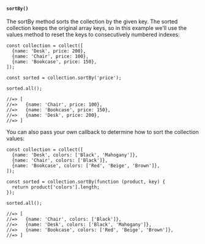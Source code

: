 #### ``sortBy()``
The sortBy method sorts the collection by the given key. The sorted collection keeps the original array keys, so in this example we'll use the values method to reset the keys to consecutively numbered indexes:
	
	const collection = collect([
	  {name: 'Desk', price: 200},
	  {name: 'Chair', price: 100},
	  {name: 'Bookcase', price: 150},
	]);
	
	const sorted = collection.sortBy('price');
	
	sorted.all();
	
	//=> [
	//=>   {name: 'Chair', price: 100},
	//=>   {name: 'Bookcase', price: 150},
	//=>   {name: 'Desk', price: 200},
	//=> ]
	

You can also pass your own callback to determine how to sort the collection values:
	
	const collection = collect([
	  {name: 'Desk', colors: ['Black', 'Mahogany']},
	  {name: 'Chair', colors: ['Black']},
	  {name: 'Bookcase', colors: ['Red', 'Beige', 'Brown']},
	]);
	
	const sorted = collection.sortBy(function (product, key) {
	  return product['colors'].length;
	});
	
	sorted.all();
	
	//=> [
	//=>   {name: 'Chair', colors: ['Black']},
	//=>   {name: 'Desk', colors: ['Black', 'Mahogany']},
	//=>   {name: 'Bookcase', colors: ['Red', 'Beige', 'Brown']},
	//=> ]
	

